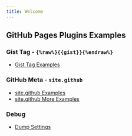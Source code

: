 ```yaml
---
title: Welcome
---
```


## GitHub Pages Plugins Examples

### Gist Tag - `{%raw%}{{gist}}{%endraw%}`

- [Gist Tag Examples](gist)


### GitHub Meta - `site.github`

- [site.github Examples](github)
- [site.github More Examples](github_ii)


### Debug

- [Dump Settings](debug)

